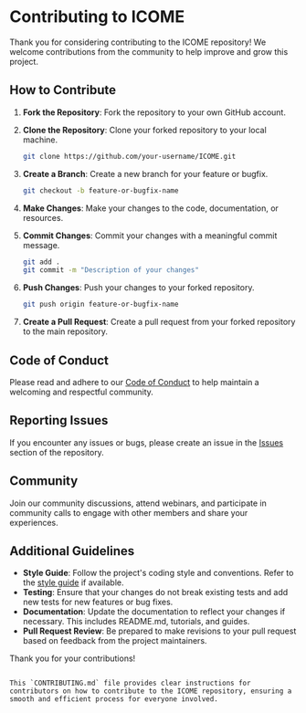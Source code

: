 # Contributing to ICOME

Thank you for considering contributing to the ICOME repository! We welcome contributions from the community to help improve and grow this project.

## How to Contribute

1. **Fork the Repository**: Fork the repository to your own GitHub account.

2. **Clone the Repository**: Clone your forked repository to your local machine.
   ```bash
   git clone https://github.com/your-username/ICOME.git
   ```

3. **Create a Branch**: Create a new branch for your feature or bugfix.
   ```bash
   git checkout -b feature-or-bugfix-name
   ```

4. **Make Changes**: Make your changes to the code, documentation, or resources.

5. **Commit Changes**: Commit your changes with a meaningful commit message.
   ```bash
   git add .
   git commit -m "Description of your changes"
   ```

6. **Push Changes**: Push your changes to your forked repository.
   ```bash
   git push origin feature-or-bugfix-name
   ```

7. **Create a Pull Request**: Create a pull request from your forked repository to the main repository.

## Code of Conduct

Please read and adhere to our [Code of Conduct](CODE_OF_CONDUCT.md) to help maintain a welcoming and respectful community.

## Reporting Issues

If you encounter any issues or bugs, please create an issue in the [Issues](https://github.com/Pero-s-Academy/ICOME/issues) section of the repository.

## Community

Join our community discussions, attend webinars, and participate in community calls to engage with other members and share your experiences.

## Additional Guidelines

- **Style Guide**: Follow the project's coding style and conventions. Refer to the [style guide](docs/style-guide.md) if available.
- **Testing**: Ensure that your changes do not break existing tests and add new tests for new features or bug fixes.
- **Documentation**: Update the documentation to reflect your changes if necessary. This includes README.md, tutorials, and guides.
- **Pull Request Review**: Be prepared to make revisions to your pull request based on feedback from the project maintainers.

Thank you for your contributions!
```

This `CONTRIBUTING.md` file provides clear instructions for contributors on how to contribute to the ICOME repository, ensuring a smooth and efficient process for everyone involved.
